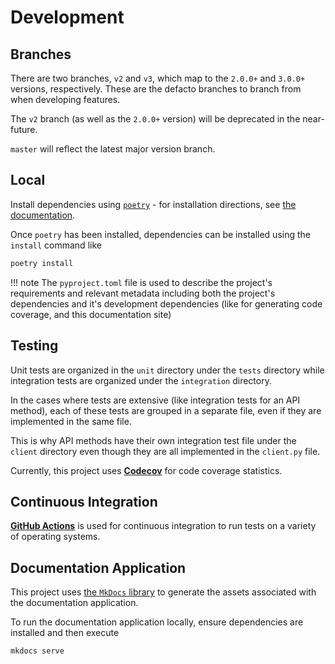 # Development

## Branches

There are two branches, `v2` and `v3`, which map to the `2.0.0+` and `3.0.0+` versions, respectively. These are the defacto 
branches to branch from when developing features.

The `v2` branch (as well as the `2.0.0+` version) will be deprecated in the near-future.

`master` will reflect the latest major version branch.

## Local

Install dependencies using [`poetry`](https://python-poetry.org/) - for installation directions, see 
[the documentation](https://python-poetry.org/docs/).

Once `poetry` has been installed, dependencies can be installed using the `install` command like

```bash
poetry install
```

!!! note
    The `pyproject.toml` file is used to describe the project's requirements and relevant metadata including both the
    project's dependencies and it's development dependencies (like for generating code coverage, and this documentation 
    site)

## Testing

Unit tests are organized in the `unit` directory under the `tests` directory while integration tests are organized 
under the `integration` directory.

In the cases where tests are extensive (like integration tests for an API method), each of these tests are grouped in a 
separate file, even if they are implemented in the same file.

This is why API methods have their own integration test file under the `client` directory even though they are all 
implemented in the `client.py` file.

Currently, this project uses [**Codecov**](https://codecov.io/gh/jaebradley/draftkings_client) for code 
coverage statistics.

## Continuous Integration

[**GitHub Actions**](https://github.com/jaebradley/draftkings_client/actions) is used for continuous 
integration to run tests on a variety of operating systems.

## Documentation Application 

This project uses [the `MkDocs` library](https://www.mkdocs.org) to generate the assets associated with the 
documentation application.

To run the documentation application locally, ensure dependencies are installed and then execute

```bash
mkdocs serve
```
